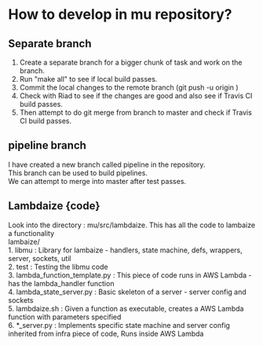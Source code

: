 # How to develop in mu repository?

## Separate branch
 1. Create a separate branch for a bigger chunk of task and work on the branch. <br/>
 2. Run "make all" to see if local build passes. <br/>
 3. Commit the local changes to the remote branch (git push -u origin <branch-name>) <br/>
 4. Check with Riad to see if the changes are good and also see if Travis CI build passes. <br/>
 5. Then attempt to do git merge from branch to master and check if Travis CI build passes. <br/>
 
## pipeline branch
  I have created a new branch called pipeline in the repository. <br/>
  This branch can be used to build pipelines. <br/>
  We can attempt to merge into master after test passes. <br/>
 
## Lambdaize {code} <br/>
 Look into the directory : mu/src/lambdaize. This has all the code to lambaize a functionality <br/>
 lambaize/ <br/>
    1. libmu                         : Library for lambaize - handlers, state machine, defs, wrappers, server, sockets, util <br/>
    2. test                          : Testing the libmu code <br/>
    3. lambda_function_template.py   : This piece of code runs in AWS Lambda - has the lambda_handler function <br/>
    4. lambda_state_server.py        : Basic skeleton of a server - server config and sockets <br/>
    5. lambdaize.sh                  : Given a function as executable, creates a AWS Lambda function with parameters specified <br/>
    6. *_server.py                   : Implements specific state machine and server config inherited from infra piece of code, Runs inside AWS Lambda <br/>
    
 
